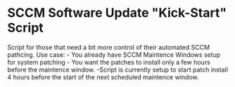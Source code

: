 # SCCM Software Update "Kick-Start" Script

Script for those that need a bit more control of their automated SCCM pathcing.
Use case:
    - You already have SCCM Maintence Windows setup for system patching
    - You want the patches to install only a few hours before the maintence window.
        -Script is currently setup to start patch install 4 hours before the start of the next scheduled maintence window.
